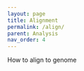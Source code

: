 ```yaml
---
layout: page
title: Alignment
permalink: /align/
parent: Analysis
nav_order: 4
---
```


How to align to genome